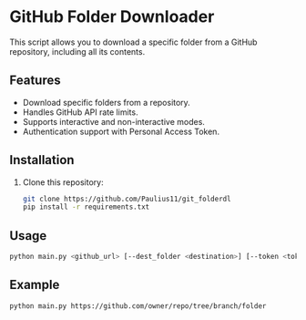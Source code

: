 # GitHub Folder Downloader

This script allows you to download a specific folder from a GitHub repository, including all its contents.

## Features
- Download specific folders from a repository.
- Handles GitHub API rate limits.
- Supports interactive and non-interactive modes.
- Authentication support with Personal Access Token.

## Installation
1. Clone this repository:
   ```bash
   git clone https://github.com/Paulius11/git_folderdl
   pip install -r requirements.txt

## Usage
```bash
python main.py <github_url> [--dest_folder <destination>] [--token <token>] [--list_branches]
```
## Example
```bash
python main.py https://github.com/owner/repo/tree/branch/folder
```
